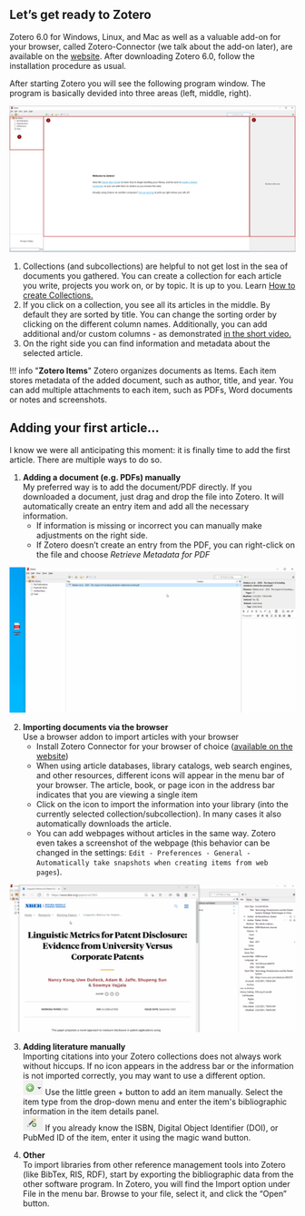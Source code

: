 ## Let’s get ready to Zotero

Zotero 6.0 for Windows, Linux, and Mac as well as a valuable add-on for your browser, called Zotero-Connector (we talk about the add-on later), are available on the [website](https://www.zotero.org/download/). After downloading Zotero 6.0, follow the installation procedure as usual.

After starting Zotero you will see the following program window. The program is basically devided into three areas (left, middle, right). 

 ![](images/02a.png)

1. Collections (and subcollections) are helpful to not get lost in the sea of documents you gathered. You can create a collection for each article you write, projects you work on, or by topic. It is up to you. Learn [How to create Collections.](images/01collection.gif)
2. If you click on a collection, you see all its articles in the middle. By default they are sorted by title. You can change the sorting order by clicking on the different column names. Additionally, you can add additional and/or custom columns - as demonstrated [in the short video.](images/02columns.gif)
3. On the right side you can find information and metadata about the selected article.

!!! info "**Zotero Items**"
    Zotero organizes documents as Items. Each item stores metadata of the added document, such as author, title, and year. You can add multiple attachments to each item, such as PDFs, Word documents or notes and screenshots. 


## Adding your first article…

I know we were all anticipating this moment: it is finally time to add the first article. There are multiple ways to do so.

1.	**Adding a document (e.g. PDFs) manually**  
 My preferred way is to add the document/PDF directly. If you downloaded a document, just drag and drop the file into Zotero. It will automatically create an entry item and add all the necessary information.
     * If information is missing or incorrect you can manually make adjustments on the right side.
     * If Zotero doesn’t create an entry from the PDF, you can right-click on the file and choose *Retrieve Metadata for PDF*

  ![](images/02-addpdf.png)


2.	**Importing documents via the browser**  
 Use a browser addon to import articles with your browser
     * Install Zotero Connector for your browser of choice ([available on the website](https://www.zotero.org/download/))
     * When using article databases, library catalogs, web search engines, and other resources, different icons will appear in the menu bar of your browser. The article, book, or page icon in the address bar indicates that you are viewing a single item
     * Click on the icon to import the information into your library (into the currently selected collection/subcollection). In many cases it also automatically downloads the article.
     * You can add webpages without articles in the same way. Zotero even takes a screenshot of the webpage (this behavior can be changed in the settings: `Edit - Preferences - General - Automatically take snapshots when creating items from web pages`). 

  ![](images/02-addbrowser.gif)


3.	**Adding literature manually**  
 Importing citations into your Zotero collections does not always work without hiccups. If no icon appears in the address bar or the information is not imported correctly, you may want to use a different option.  
  ![](images/02manually1.png) Use the little green + button to add an item manually. Select the item type from the drop-down menu and enter the item's bibliographic information in the item details panel.  
  ![](images/02manually2.png) If you already know the ISBN, Digital Object Identifier (DOI), or PubMed ID of the item, enter it using the magic wand button.


4.	**Other**  
 To import libraries from other reference management tools into Zotero (like BibTex, RIS, RDF), start by exporting the bibliographic data from the other software program. In Zotero, you will find the Import option under File in the menu bar. Browse to your file, select it, and click the “Open” button.
